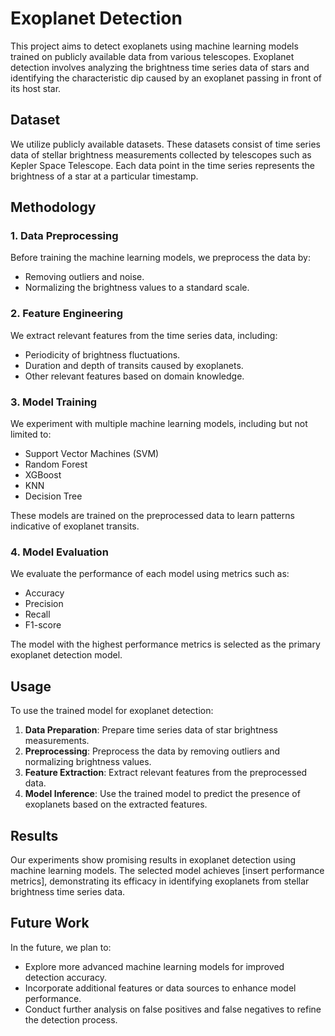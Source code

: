 # Exoplanet Detection

This project aims to detect exoplanets using machine learning models trained on publicly available data from various telescopes. Exoplanet detection involves analyzing the brightness time series data of stars and identifying the characteristic dip caused by an exoplanet passing in front of its host star.

## Dataset

We utilize publicly available datasets. These datasets consist of time series data of stellar brightness measurements collected by telescopes such as Kepler Space Telescope. Each data point in the time series represents the brightness of a star at a particular timestamp.

## Methodology

### 1. Data Preprocessing

Before training the machine learning models, we preprocess the data by:

- Removing outliers and noise.
- Normalizing the brightness values to a standard scale.

### 2. Feature Engineering

We extract relevant features from the time series data, including:

- Periodicity of brightness fluctuations.
- Duration and depth of transits caused by exoplanets.
- Other relevant features based on domain knowledge.

### 3. Model Training

We experiment with multiple machine learning models, including but not limited to:

- Support Vector Machines (SVM)
- Random Forest
- XGBoost
- KNN
- Decision Tree

These models are trained on the preprocessed data to learn patterns indicative of exoplanet transits.

### 4. Model Evaluation

We evaluate the performance of each model using metrics such as:

- Accuracy
- Precision
- Recall
- F1-score

The model with the highest performance metrics is selected as the primary exoplanet detection model.

## Usage

To use the trained model for exoplanet detection:

1. **Data Preparation**: Prepare time series data of star brightness measurements.
2. **Preprocessing**: Preprocess the data by removing outliers and normalizing brightness values.
3. **Feature Extraction**: Extract relevant features from the preprocessed data.
4. **Model Inference**: Use the trained model to predict the presence of exoplanets based on the extracted features.

## Results

Our experiments show promising results in exoplanet detection using machine learning models. The selected model achieves [insert performance metrics], demonstrating its efficacy in identifying exoplanets from stellar brightness time series data.

## Future Work

In the future, we plan to:

- Explore more advanced machine learning models for improved detection accuracy.
- Incorporate additional features or data sources to enhance model performance.
- Conduct further analysis on false positives and false negatives to refine the detection process.
